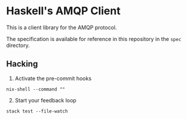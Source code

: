 # Haskell's AMQP Client

This is a client library for the AMQP protocol.

The specification is available for reference in this repository in the `spec` directory.

## Hacking

1. Activate the pre-commit hooks

```
nix-shell --command ""
```

2. Start your feedback loop

```
stack test --file-watch
```
